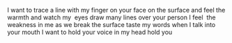 
I want to
trace
a line with my finger
on your face
on
the surface
and feel the warmth and
watch my 
eyes
draw many lines over your person
I feel 
the weakness in me
as we break
the surface
taste
my words
when I talk into your mouth
I want to
hold
your voice in my head
hold
you
